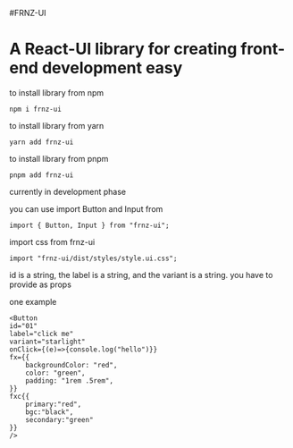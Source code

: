 #FRNZ-UI

<h1>A React-UI library for creating front-end development easy</h1>

<p>to install library from npm

    npm i frnz-ui

</p>

<p>to install library from yarn

    yarn add frnz-ui

</p>

<p>to install library from pnpm

    pnpm add frnz-ui

</p>

<p>currently in development phase</p>

<p>you can use import Button and Input from

    import { Button, Input } from "frnz-ui";

</p>

<p>import css from frnz-ui
    
    import "frnz-ui/dist/styles/style.ui.css";

</p>

<p>id is a string, the label is a string, and the variant is a string. you have to provide as props</p>

<p>one example

    <Button
    id="01"
    label="click me"
    variant="starlight"
    onClick={(e)=>{console.log("hello")}}
    fx={{
        backgroundColor: "red",
        color: "green",
        padding: "1rem .5rem",
    }}
    fxc{{
        primary:"red",
        bgc:"black",
        secondary:"green"
    }}
    />

</p>
